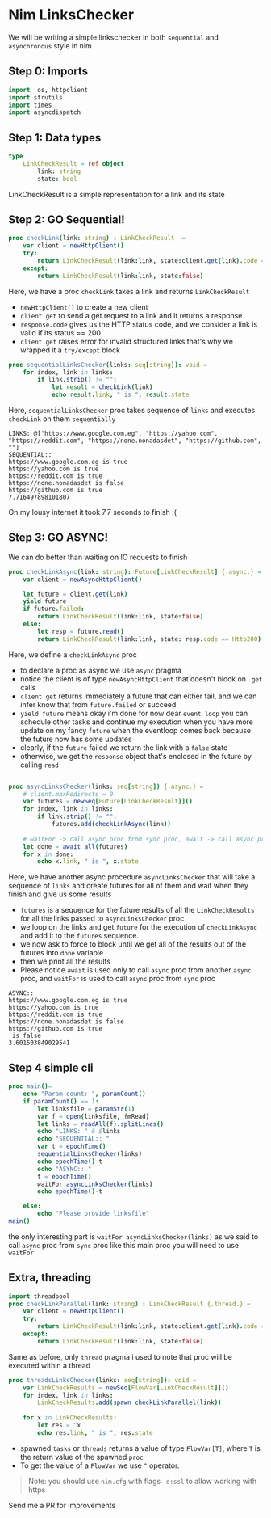 # Nim LinksChecker

We will be writing a simple linkschecker in both `sequential` and `asynchronous` style in nim

## Step 0: Imports
```nim
import  os, httpclient
import strutils
import times
import asyncdispatch
```



## Step 1: Data types
```nim
type
    LinkCheckResult = ref object 
        link: string
        state: bool
```
LinkCheckResult is a simple representation for a link and its state


## Step 2: GO Sequential!
```nim
proc checkLink(link: string) : LinkCheckResult  =
    var client = newHttpClient()
    try:
        return LinkCheckResult(link:link, state:client.get(link).code == Http200)
    except:
        return LinkCheckResult(link:link, state:false)
```
Here, we have a proc `checkLink` takes a link and returns `LinkCheckResult`
- `newHttpClient()` to create a new client
- `client.get` to send a get request to a link and it returns a response
- `response.code` gives us the HTTP status code, and we consider a link is valid if its status == 200
- `client.get` raises error for invalid structured links that's why we wrapped it a `try/except` block

```nim
proc sequentialLinksChecker(links: seq[string]): void = 
    for index, link in links:
        if link.strip() != "":
            let result = checkLink(link)
            echo result.link, " is ", result.state
```
Here, `sequentialLinksChecker` proc takes sequence of `links` and executes `checkLink` on them `sequentially`

```
LINKS: @["https://www.google.com.eg", "https://yahoo.com", "https://reddit.com", "https://none.nonadasdet", "https://github.com", ""]
SEQUENTIAL::
https://www.google.com.eg is true
https://yahoo.com is true
https://reddit.com is true
https://none.nonadasdet is false
https://github.com is true
7.716497898101807
```
On my lousy internet it took 7.7 seconds to finish :( 

## Step 3: GO ASYNC!
We can do better than waiting on IO requests to finish

```nim
proc checkLinkAsync(link: string): Future[LinkCheckResult] {.async.} =
    var client = newAsyncHttpClient()

    let future = client.get(link)
    yield future
    if future.failed:
        return LinkCheckResult(link:link, state:false)
    else:
        let resp = future.read()
        return LinkCheckResult(link:link, state: resp.code == Http200) 
```
Here, we define a `checkLinkAsync` proc
- to declare a proc as async we use `async` pragma
- notice the client is of type `newAsyncHttpClient` that doesn't block on `.get` calls
- `client.get` returns immediately a future that can either fail, and we can infer know that from `future.failed` or succeed
- `yield future` means okay i'm done for now dear `event loop` you can schedule other tasks and continue my execution when you have more update on my fancy `future`
when the eventloop comes back because the future now has some updates
- clearly, if the `future` failed we return the link with a `false` state
- otherwise, we get the `response` object that's enclosed in the future by calling `read`

```nim

proc asyncLinksChecker(links: seq[string]) {.async.} = 
    # client.maxRedirects = 0
    var futures = newSeq[Future[LinkCheckResult]]()
    for index, link in links:
        if link.strip() != "":
            futures.add(checkLinkAsync(link))
    
    # waitFor -> call async proc from sync proc, await -> call async proc from async proc
    let done = await all(futures)
    for x in done:
        echo x.link, " is ", x.state
```
Here, we have another async procedure `asyncLinksChecker` that will take a sequence of `links` and create futures for all of them and wait when they finish and give us some results
- `futures` is a sequence for the future results of all the `LinkCheckResults` for all the links passed to `asyncLinksChecker` proc
- we loop on the links and get `future` for the  execution of `checkLinkAsync` and add it to the `futures` sequence.
- we now ask to force to block until we get all of the results out of the futures into `done` variable
- then we print all the results
- Please notice `await` is used only to call `async` proc from another `async` proc, and `waitFor` is used to call `async` proc from `sync` proc

```
ASYNC::
https://www.google.com.eg is true
https://yahoo.com is true
https://reddit.com is true
https://none.nonadasdet is false
https://github.com is true
 is false
3.601503849029541
```


## Step 4 simple cli
```nim
proc main()=
    echo "Param count: ", paramCount()
    if paramCount() == 1:
        let linksfile = paramStr(1)
        var f = open(linksfile, fmRead)
        let links = readAll(f).splitLines()
        echo "LINKS: " & $links
        echo "SEQUENTIAL:: "
        var t = epochTime()
        sequentialLinksChecker(links)
        echo epochTime()-t
        echo "ASYNC:: "
        t = epochTime()
        waitFor asyncLinksChecker(links)
        echo epochTime()-t

    else:
        echo "Please provide linksfile"
main()
```
the only interesting part is `waitFor asyncLinksChecker(links)` as we said to call `async` proc from `sync` proc like this main proc you will need to use `waitFor`


## Extra, threading

```nim
import threadpool
proc checkLinkParallel(link: string) : LinkCheckResult {.thread.} =
    var client = newHttpClient()
    try:
        return LinkCheckResult(link:link, state:client.get(link).code == Http200)
    except:
        return LinkCheckResult(link:link, state:false)
```
Same as before, only `thread` pragma i used to note that proc will be executed within a thread

```nim
proc threadsLinksChecker(links: seq[string]): void = 
    var LinkCheckResults = newSeq[FlowVar[LinkCheckResult]]()
    for index, link in links:
        LinkCheckResults.add(spawn checkLinkParallel(link))  
    
    for x in LinkCheckResults:
        let res = ^x
        echo res.link, " is ", res.state
```
- spawned `tasks` or `threads` returns a value of type `FlowVar[T]`, where `T` is the return value of the spawned `proc`
- To get the value of a `FlowVar` we use `^` operator.


> Note: you should use `nim.cfg` with flags `-d:ssl` to allow working with https

Send me a PR for improvements